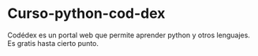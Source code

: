 # Curso-python-cod-dex
Codédex es un portal web que permite aprender python y otros lenguajes. Es gratis hasta cierto punto.
